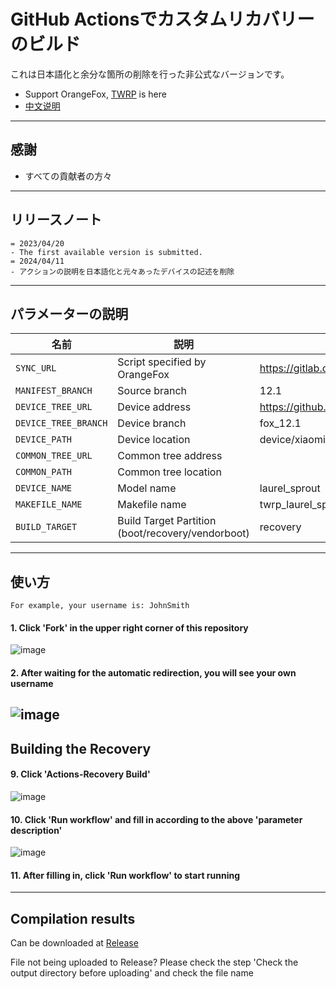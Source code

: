 # GitHub Actionsでカスタムリカバリーのビルド

これは日本語化と余分な箇所の削除を行った非公式なバージョンです。
- Support OrangeFox, [TWRP](https://github.com/azwhikaru/Action-TWRP-Builder) is here
- [中文说明](./README_CN.md)

---

## 感謝
- すべての貢献者の方々

---

## リリースノート
```
= 2023/04/20
- The first available version is submitted.
= 2024/04/11
- アクションの説明を日本語化と元々あったデバイスの記述を削除
```

-----

## パラメーターの説明

| 名前 | 説明 | 例 |
| ------------ | -------------------- | ------------ |
| `SYNC_URL` | Script specified by OrangeFox | https://gitlab.com/OrangeFox/sync.git |
| `MANIFEST_BRANCH` | Source branch | 12.1                                                         |
| `DEVICE_TREE_URL` | Device address | https://github.com/OrangeFoxRecovery/device_xiaomi_laurel_sprout |
| `DEVICE_TREE_BRANCH` | Device branch | fox_12.1 |
| `DEVICE_PATH` | Device location | device/xiaomi/laurel_sprout |
| `COMMON_TREE_URL` | Common tree address |  |
| `COMMON_PATH` | Common tree location |  |
| `DEVICE_NAME` | Model name | laurel_sprout |
| `MAKEFILE_NAME` | Makefile name | twrp_laurel_sprout |
| `BUILD_TARGET` | Build Target Partition (boot/recovery/vendorboot) | recovery |

-----

## 使い方
```
For example, your username is: JohnSmith
```
#### 1. Click 'Fork' in the upper right corner of this repository
![image](https://user-images.githubusercontent.com/37921907/177914706-c92476c5-7e14-4fb3-be94-0c8a11dae874.png)
#### 2. After waiting for the automatic redirection, you will see your own username
![image](https://user-images.githubusercontent.com/37921907/177915106-5bde6fc9-303c-479e-b290-22b48efd1e4e.png)
-----

## Building the Recovery
#### 9. Click 'Actions-Recovery Build'
![image](https://user-images.githubusercontent.com/37921907/177915304-8731ed80-1d49-48c9-9848-70d0ac8f2720.png)
#### 10. Click 'Run workflow' and fill in according to the above 'parameter description'
![image](https://user-images.githubusercontent.com/37921907/177915346-71c29149-78fb-4a00-996f-5d84ffc9eb8c.png)
#### 11. After filling in, click 'Run workflow' to start running

-----

## Compilation results
Can be downloaded at [Release](../../releases)

File not being uploaded to Release? Please check the step 'Check the output directory before uploading' and check the file name
